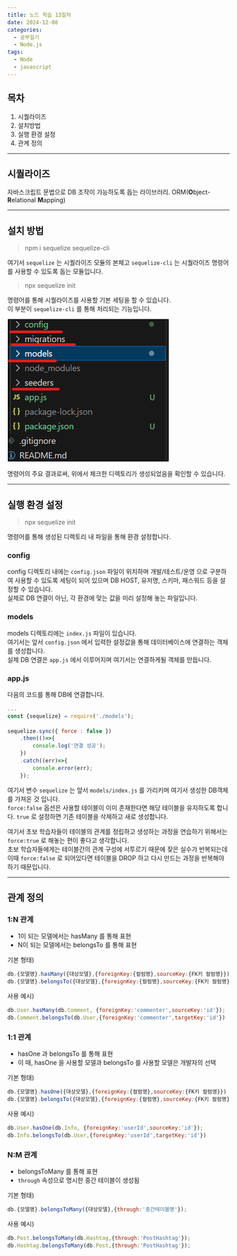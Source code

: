 ```yaml
---
title: 노드 학습 13일차
date: 2024-12-08
categories:
  - 공부일기
  - Node.js
tags:
  - Node
  - javascript
---
```

## 목차
1. 시퀄라이즈
2. 설치방법
3. 실행 환경 설정
4. 관계 정의

---
## 시퀄라이즈
자바스크립트 문법으로 DB 조작이 가능하도록 돕는 라이브러리.
ORM(**O**bject-**R**elational **M**apping)

---
## 설치 방법

> npm i sequelize sequelize-cli 

여기서 `sequelize` 는 시퀄라이즈 모듈의 본체고 `sequelize-cli` 는 시퀄라이즈 명령어를 사용할 수 있도록 돕는 모듈입니다.  

> npx sequelize init

명령어를 통해 시퀄라이즈를 사용할 기본 세팅을 할 수 있습니다.  
이 부분이 `sequelize-cli` 를 통해 처리되는 기능입니다.  

![](/assets/img/screenshot/Pasted%20image%2020241208160113.png)  

명령어의 주요 결과로써, 위에서 체크한 디렉토리가 생성되었음을 확인할 수 있습니다.  

---
## 실행 환경 설정

> npx sequelize init

명령어를 통해 생성된 디렉토리 내 파일을 통해 환경 설정합니다.

### config
config 디렉토리 내에는 `config.json` 파일이 위치하며 개발/테스트/운영 으로 구분하여 사용할 수 있도록 세팅이 되어 있으며 DB HOST, 유저명, 스키마, 패스워드 등을 설정할 수 있습니다.  
실제로 DB 연결이 아닌, 각 환경에 맞는 값을 미리 설정해 놓는 파일입니다.

### models
models 디렉토리에는 `index.js` 파일이 있습니다.  
여기서는 앞서 `config.json` 에서 입력한 설정값을 통해 데이터베이스에 연결하는 객체를 생성합니다.  
실제 DB 연결은 `app.js` 에서 이루어지며 여기서는 연결하게될 객체를 만듭니다.  

### app.js

다음의 코드를 통해 DB에 연결합니다.

```javascript
...
const {sequelize} = require('./models');

sequelize.sync({ force : false })
    .then(()=>{
        console.log('연결 성공');
    })
    .catch((err)=>{
        console.error(err);
    });


```

여기서 변수 `sequelize` 는 앞서 `models/index.js` 를 가리키며 여기서 생성한 DB객체를 가져온 것 입니다.  
`force:false` 옵션은 사용할 테이블이 이미 존재한다면 해당 테이블을 유지하도록 합니다. `true` 로 설정하면 기존 테이블을 삭제하고 새로 생성합니다.  

여기서 초보 학습자들이 테이블의 관계를 정립하고 생성하는 과정을 연습하기 위해서는  `force:true` 로 해놓는 편이 좋다고 생각합니다.  
초보 학습자들에게는 테이블간의 관계 구성에 서투르기 때문에 잦은 실수가 반복되는데 이때 `force:false` 로 되어있다면 테이블을 DROP 하고 다시 만드는 과정을 반복해야하기 때문입니다.  

---
## 관계 정의

### 1:N 관계
- 1이 되는 모델에서는 hasMany 를 통해 표현
- N이 되는 모델에서는 belongsTo 를 통해 표현

기본 형태)  
```javascript
db.{모델명}.hasMany({대상모델},{foreignKey:{컬럼명},sourceKey:{FK키 컬럼명}})
db.{모델명}.belongsTo({대상모델},{foreignKey:{컬럼명},sourceKey:{FK키 컬럼명})
```

사용 예시)  

```javascript
db.User.hasMany(db.Comment, {foreignKey:'commenter',sourceKey:'id'});
db.Comment.belongsTo(db.User,{foreignKey:'commenter',targetKey:'id'})
```
### 1:1 관계
- hasOne 과 belongsTo 를 통해 표현
- 이 때, hasOne 을 사용할 모델과 belongsTo 를 사용할 모델은 개발자의 선택

기본 형태)  

```javascript
db.{모델명}.hasOne({대상모델},{foreignKey:{컬럼명},sourceKey:{FK키 컬럼명}})
db.{모델명}.belongsTo({대상모델},{foreignKey:{컬럼명},sourceKey:{FK키 컬럼명})
```

사용 예시)  

```javascript
db.User.hasOne(db.Info, {foreignKey:'userId',sourceKey:'id'});
db.Info.belongsTo(db.User,{foreignKey:'userId',targetKey:'id'})
```
### N:M 관계
- belongsToMany 를 통해 표현
- `through` 속성으로 명시한 중간 테이블이 생성됨

기본 형태)  

```javascript
db.{모델명}.belongsToMany({대상모델},{through:'중간테이블명'});

```

사용 예시)  

```javascript
db.Post.belongsToMany(db.Hashtag,{through:'PostHashtag'});
db.Hashtag.belongsToMany(db.Post,{through:'PostHashtag'});
```